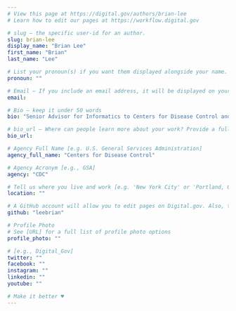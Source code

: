 ```yaml
---
# View this page at https://digital.gov/authors/brian-lee
# Learn how to edit our pages at https://workflow.digital.gov

# slug — the specific user-id for an author.
slug: brian-lee
display_name: "Brian Lee"
first_name: "Brian"
last_name: "Lee"

# List your pronoun(s) if you want them displayed alongside your name. If blank, we'll use just your name. Learn more http://mypronouns.org
pronoun: ""

# Email — If you include an email address, it will be displayed on your profile page
email: 

# Bio — keep it under 50 words
bio: "Senior Advisor for Informatics to Centers for Disease Control and Prevention’s Office of the Chief Information Officer where he work with data to make better technology investments to improve public health impact. Brian is the program official for open.cdc.gov and data.cdc.gov, helping public health programs across all CDC centers, institutes, and offices connect open technology with public health communities. Brian joined CDC in 2012 as the Deputy Director for the Informatics Innovation Unit and later served as the Chief Public Health Informatics Officer for the Office of Public Health Scientific Services. Brian is a self-taught programmer and holds a BBA from Georgia State University, an MPH from Emory University, and multiple certifications."

# bio_url — Where can people learn more about your work? Provide a full URL [e.g. 'https://www.example.gov/']
bio_url: 

# Agency Full Name [e.g. U.S. General Services Administration]
agency_full_name: "Centers for Disease Control"

# Agency Acronym [e.g., GSA]
agency: "CDC"

# Tell us where you live and work [e.g. 'New York City' or 'Portland, OR']
location: ""

# A GitHub account will allow you to edit pages on Digital.gov. Also, the image used in your GitHub account can be used to populate your digital.gov profile photo. Learn more about getting a Github account at [URL]
github: "leebrian"

# Profile Photo
# See [URL] for a full list of profile photo options
profile_photo: ""

# [e.g., Digital_Gov]
twitter: ""
facebook: ""
instagram: ""
linkedin: ""
youtube: ""

# Make it better ♥
---
```

